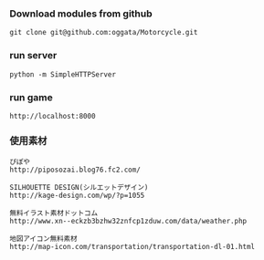 ### Download modules from github ###
    git clone git@github.com:oggata/Motorcycle.git

### run server ###
    python -m SimpleHTTPServer

### run game ###
    http://localhost:8000

### 使用素材 ###

	ぴぽや
	http://piposozai.blog76.fc2.com/

	SILHOUETTE DESIGN(シルエットデザイン)
	http://kage-design.com/wp/?p=1055

	無料イラスト素材ドットコム
	http://www.xn--eckzb3bzhw32znfcp1zduw.com/data/weather.php

	地図アイコン無料素材
	http://map-icon.com/transportation/transportation-dl-01.html